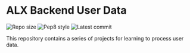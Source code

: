 # ALX Backend User Data

![Repo size](https://img.shields.io/github/repo-size/JI-Maina/alx-backend-user-data)
![Pep8 style](https://img.shields.io/badge/PEP8-style%20guide-purple?style=round-square)
![Latest commit](https://img.shields.io/github/last-commit/JI-Maina/alx-backend-user-data?style=round-square)


This repository contains a series of projects for learning to process user data.
